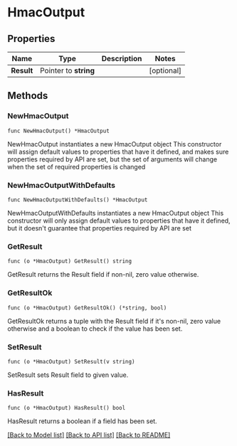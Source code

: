# HmacOutput

## Properties

Name | Type | Description | Notes
------------ | ------------- | ------------- | -------------
**Result** | Pointer to **string** |  | [optional] 

## Methods

### NewHmacOutput

`func NewHmacOutput() *HmacOutput`

NewHmacOutput instantiates a new HmacOutput object
This constructor will assign default values to properties that have it defined,
and makes sure properties required by API are set, but the set of arguments
will change when the set of required properties is changed

### NewHmacOutputWithDefaults

`func NewHmacOutputWithDefaults() *HmacOutput`

NewHmacOutputWithDefaults instantiates a new HmacOutput object
This constructor will only assign default values to properties that have it defined,
but it doesn't guarantee that properties required by API are set

### GetResult

`func (o *HmacOutput) GetResult() string`

GetResult returns the Result field if non-nil, zero value otherwise.

### GetResultOk

`func (o *HmacOutput) GetResultOk() (*string, bool)`

GetResultOk returns a tuple with the Result field if it's non-nil, zero value otherwise
and a boolean to check if the value has been set.

### SetResult

`func (o *HmacOutput) SetResult(v string)`

SetResult sets Result field to given value.

### HasResult

`func (o *HmacOutput) HasResult() bool`

HasResult returns a boolean if a field has been set.


[[Back to Model list]](../README.md#documentation-for-models) [[Back to API list]](../README.md#documentation-for-api-endpoints) [[Back to README]](../README.md)


